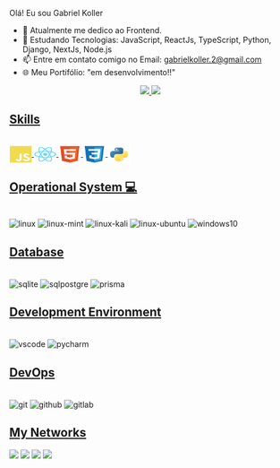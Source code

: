 Olá! Eu sou Gabriel Koller



- 🔭 Atualmente me dedico ao Frontend.
- 🌱 Estudando Tecnologias: JavaScript, ReactJs, TypeScript, Python, Django, NextJs, Node.js 
- 📫 Entre em contato comigo no Email: gabrielkoller.2@gmail.com
- 🌐 Meu Portifólio: "em desenvolvimento!!"


<div align="center">
  <a href="https://github.com/GABRIEL-KOLLER">
  <img height="180em" src="https://github-readme-stats.vercel.app/api?username=GABRIEL-KOLLER&show_icons=true&theme=dark&include_all_commits=true&count_private=true"/>
  <img height="180em" src="https://github-readme-stats.vercel.app/api/top-langs/?username=GABRIEL-KOLLER&layout=compact&langs_count=7&theme=dark"/>
</div>

  
  ## Skills
  
  
  <div style="display: inline_block"><br>
  <img align="center" alt="Gabriel-Js" height="30" width="40" src="https://raw.githubusercontent.com/devicons/devicon/master/icons/javascript/javascript-plain.svg">
  <img align="center" alt="Gabriel-React" height="30" width="40" src="https://raw.githubusercontent.com/devicons/devicon/master/icons/react/react-original.svg">
  <img align="center" alt="Gabriel-HTML" height="30" width="40" src="https://raw.githubusercontent.com/devicons/devicon/master/icons/html5/html5-original.svg">
  <img align="center" alt="Gabriel-CSS" height="30" width="40" src="https://raw.githubusercontent.com/devicons/devicon/master/icons/css3/css3-original.svg">
  <img align="center" alt="Gabriel-Python" height="30" width="40" src="https://raw.githubusercontent.com/devicons/devicon/master/icons/python/python-original.svg">
</div>
    
 ##
  
  
   ## Operational System 💻 
  
  <div style="display:inline-block"><br/>
    <img align="center" alt="linux" src="https://img.shields.io/badge/Linux-FCC624?style=for-the-badge&logo=linux&logoColor=black"/>
    <img align="center" alt="linux-mint" src="https://img.shields.io/badge/Linux_Mint-87CF3E?style=for-the-badge&logo=linux-mint&logoColor=white"/>
    <img align="center" alt="linux-kali" src="https://img.shields.io/badge/Kali_Linux-557C94?style=for-the-badge&logo=kali-linux&logoColor=white"/>
    <img align="center" alt="linux-ubuntu" src="https://img.shields.io/badge/Ubuntu-E95420?style=for-the-badge&logo=ubuntu&logoColor=white"/>
    <img align="center" alt="windows10" src="https://img.shields.io/badge/Windows-0078D6?style=for-the-badge&logo=windows&logoColor=white"/> 
   </div>
  


 ##
  
 
  ## Database
  
 <div style="display:inline-block"><br/>
    <img align="center" alt="sqlite" src="https://img.shields.io/badge/SQLite-07405E?style=for-the-badge&logo=sqlite&logoColor=white"/>
    <img align="center" alt="sqlpostgre" src="https://img.shields.io/badge/PostgreSQL-316192?style=for-the-badge&logo=postgresql&logoColor=white"/>
    <img align="center" alt="prisma" src="https://img.shields.io/badge/Prisma-3982CE?style=for-the-badge&logo=Prisma&logoColor=white"/>
  </div>
  
  ##
  
  
  ## Development Environment
  
   <div style="display:inline-block"><br/>
    <img align="center" alt="vscode" src="https://img.shields.io/badge/Visual_Studio_Code-0078D4?style=for-the-badge&logo=visual%20studio%20code&logoColor=white"/>
    <img align="center" alt="pycharm" src="https://img.shields.io/badge/PyCharm-000000.svg?&style=for-the-badge&logo=PyCharm&logoColor=white"/>
  
  </div>
  
  ##
  
  ## DevOps
  
   <div style="display:inline-block"><br/>
    <img align="center" alt="git" src="https://img.shields.io/badge/GIT-E44C30?style=for-the-badge&logo=git&logoColor=white"/>
     <img align="center" alt="github" src="https://img.shields.io/badge/GitHub-100000?style=for-the-badge&logo=github&logoColor=white"/>
     <img align="center" alt="gitlab" src="https://img.shields.io/badge/GitLab-330F63?style=for-the-badge&logo=gitlab&logoColor=white"/>
    </div>
  
  
  
  
  
  ##
  
  
 ## My Networks
  
  <div>  
  <a href="https://www.instagram.com/kolleergb/" target="_blank"><img src="https://img.shields.io/badge/-Instagram-%23E4405F?style=for-the-badge&logo=instagram&logoColor=white" target="_blank"></a>
 	<a href="https://twitter.com/GabrielKoller_" target="_blank"><img src="https://img.shields.io/badge/Twitch-9146FF?style=for-the-badge&logo=twitch&logoColor=white" target="_blank"></a>
  <a href = "mailto:gabrielkoller.2@gmail.com"><img src="https://img.shields.io/badge/-Gmail-%23333?style=for-the-badge&logo=gmail&logoColor=white" target="_blank"></a>
  <a href="https://www.linkedin.com/in/gabriel-koller-40b52621b/" target="_blank"><img src="https://img.shields.io/badge/-LinkedIn-%230077B5?style=for-the-badge&logo=linkedin&logoColor=white" target="_blank"></a> 
  </div>
  
 ##
  
  
 
  
